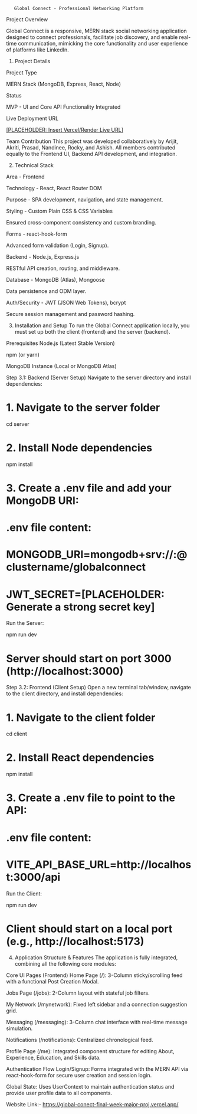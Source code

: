        Global Connect - Professional Networking Platform

Project Overview

Global Connect is a responsive, MERN stack social networking application designed to connect professionals, facilitate job discovery, and enable real-time communication, mimicking the core functionality and user experience of platforms like LinkedIn.

1. Project Details


Project Type

MERN Stack (MongoDB, Express, React, Node)

Status

MVP - UI and Core API Functionality Integrated



Live Deployment URL

[[PLACEHOLDER: Insert Vercel/Render Live URL]](https://global-conect-final-week-major-proj.vercel.app/)

Team Contribution
This project was developed collaboratively by Arijit, Akriti, Prasad, Nandinee, Rocky, and Ashish. All members contributed equally to the Frontend UI, Backend API development, and integration.

2. Technical Stack

Area - Frontend

Technology - React, React Router DOM

Purpose - SPA development, navigation, and state management.

Styling - Custom Plain CSS & CSS Variables

Ensured cross-component consistency and custom branding.

Forms - react-hook-form

Advanced form validation (Login, Signup).

Backend - Node.js, Express.js

RESTful API creation, routing, and middleware.

Database - MongoDB (Atlas), Mongoose

Data persistence and ODM layer.

Auth/Security - JWT (JSON Web Tokens), bcrypt

Secure session management and password hashing.

3. Installation and Setup
To run the Global Connect application locally, you must set up both the client (frontend) and the server (backend).

Prerequisites
Node.js (Latest Stable Version)

npm (or yarn)

MongoDB Instance (Local or MongoDB Atlas)

Step 3.1: Backend (Server Setup)
Navigate to the server directory and install dependencies:

# 1. Navigate to the server folder
cd server

# 2. Install Node dependencies
npm install

# 3. Create a .env file and add your MongoDB URI:
# .env file content:
# MONGODB_URI=mongodb+srv://<user>:<password>@clustername/globalconnect
# JWT_SECRET=[PLACEHOLDER: Generate a strong secret key]

Run the Server:

npm run dev
# Server should start on port 3000 (http://localhost:3000)

Step 3.2: Frontend (Client Setup)
Open a new terminal tab/window, navigate to the client directory, and install dependencies:

# 1. Navigate to the client folder
cd client

# 2. Install React dependencies
npm install

# 3. Create a .env file to point to the API:
# .env file content:
# VITE_API_BASE_URL=http://localhost:3000/api

Run the Client:

npm run dev
# Client should start on a local port (e.g., http://localhost:5173)

4. Application Structure & Features
The application is fully integrated, combining all the following core modules:

Core UI Pages (Frontend)
Home Page (/): 3-Column sticky/scrolling feed with a functional Post Creation Modal.

Jobs Page (/jobs): 2-Column layout with stateful job filters.

My Network (/mynetwork): Fixed left sidebar and a connection suggestion grid.

Messaging (/messaging): 3-Column chat interface with real-time message simulation.

Notifications (/notifications): Centralized chronological feed.

Profile Page (/me): Integrated component structure for editing About, Experience, Education, and Skills data.

Authentication Flow
Login/Signup: Forms integrated with the MERN API via react-hook-form for secure user creation and session login.

Global State: Uses UserContext to maintain authentication status and provide user profile data to all components.

Website Link:- https://global-conect-final-week-major-proj.vercel.app/
